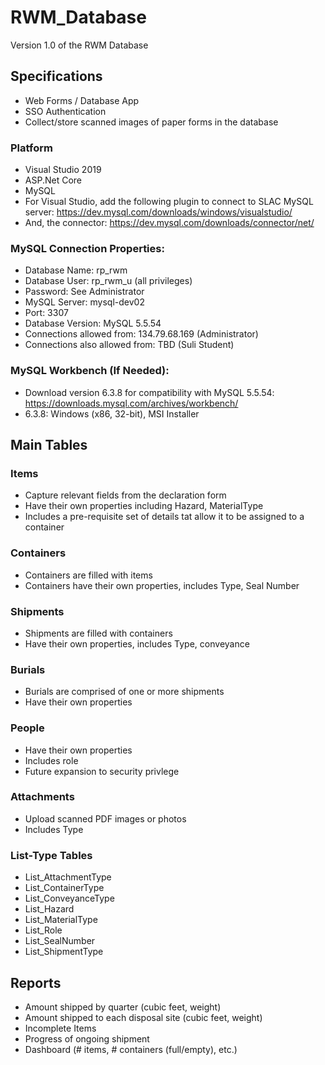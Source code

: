 # RWM_Database
Version 1.0 of the RWM Database

## Specifications
* Web Forms / Database App
* SSO Authentication
* Collect/store scanned images of paper forms in the database

### Platform
* Visual Studio 2019
* ASP.Net Core
* MySQL
* For Visual Studio, add the following plugin to connect to SLAC MySQL server: https://dev.mysql.com/downloads/windows/visualstudio/
* And, the connector:  https://dev.mysql.com/downloads/connector/net/

### MySQL Connection Properties:
* Database Name: rp_rwm
* Database User: rp_rwm_u (all privileges)
* Password:  See Administrator
* MySQL Server: mysql-dev02
* Port: 3307
* Database Version: MySQL 5.5.54
* Connections allowed from: 134.79.68.169 (Administrator)
* Connections also allowed from:  TBD (Suli Student)

### MySQL Workbench (If Needed):
* Download version 6.3.8 for compatibility with MySQL 5.5.54: https://downloads.mysql.com/archives/workbench/
* 6.3.8:  Windows (x86, 32-bit), MSI Installer

## Main Tables

### Items
* Capture relevant fields from the declaration form
* Have their own properties including Hazard, MaterialType
* Includes a pre-requisite set of details tat allow it to be assigned to a container

### Containers
* Containers are filled with items
* Containers have their own properties, includes Type, Seal Number

### Shipments
* Shipments are filled with containers
* Have their own properties, includes Type, conveyance

### Burials
* Burials are comprised of one or more shipments
* Have their own properties

### People
* Have their own properties
* Includes role
* Future expansion to security privlege

### Attachments
* Upload scanned PDF images or photos
* Includes Type

### List-Type Tables
* List_AttachmentType
* List_ContainerType
* List_ConveyanceType
* List_Hazard
* List_MaterialType
* List_Role
* List_SealNumber
* List_ShipmentType

## Reports
* Amount shipped by quarter (cubic feet, weight)
* Amount shipped to each disposal site (cubic feet, weight)
* Incomplete Items
* Progress of ongoing shipment
* Dashboard (# items, # containers (full/empty), etc.)
